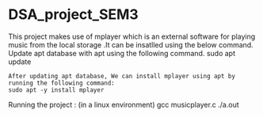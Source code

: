 # DSA_project_SEM3
This project makes use of mplayer which is an external software for playing music from the local storage .It can be insatlled using the below command.
    Update apt database with apt using the following command.
    sudo apt update
    
    After updating apt database, We can install mplayer using apt by running the following command:
    sudo apt -y install mplayer

Running the project : (in a linux environment)
  gcc musicplayer.c
  ./a.out

  
  



